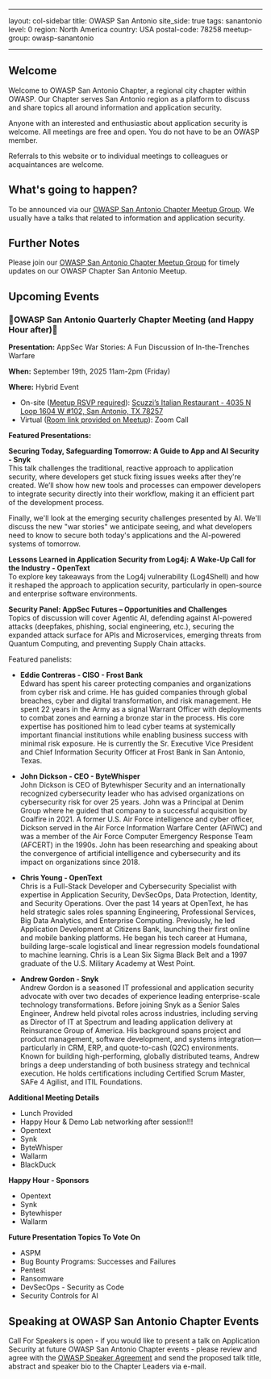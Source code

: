 
---

layout: col-sidebar
title: OWASP San Antonio
site_side: true
tags: sanantonio
level: 0
region: North America
country: USA
postal-code: 78258
meetup-group: owasp-sanantonio

---

## Welcome
Welcome to OWASP San Antonio Chapter, a regional city chapter within OWASP. Our Chapter serves San Antonio region as a platform to discuss and share topics all around information and application security.

Anyone with an interested and enthusiastic about application security is welcome. All meetings are free and open. You do not have to be an OWASP member.

Referrals to this website or to individual meetings to colleagues or acquaintances are welcome.

## What's going to happen?
To be announced via our [OWASP San Antonio Chapter Meetup Group](https://www.meetup.com/owasp-sanantonio/).
We usually have a talks that related to information and application security.

## Further Notes
Please join our [OWASP San Antonio Chapter Meetup Group](https://www.meetup.com/owasp-sanantonio/) for timely updates on our OWASP Chapter San Antonio Meetup.

## Upcoming Events ##
### 🎉OWASP San Antonio Quarterly Chapter Meeting (and Happy Hour after)🎉 ###

**Presentation:** AppSec War Stories: A Fun Discussion of In-the-Trenches Warfare

**When:** September 19th, 2025 11am-2pm (Friday)

**Where:** Hybrid Event
* On-site ([Meetup RSVP required](https://www.meetup.com/owasp-sanantonio/events/310258159/)): <ins>Scuzzi’s Italian Restaurant - 4035 N Loop 1604 W #102, San Antonio, TX 78257</ins>
* Virtual ([Room link provided on Meetup](https://www.meetup.com/owasp-sanantonio/events/310258159/)): Zoom Call

**Featured Presentations:**

**Securing Today, Safeguarding Tomorrow: A Guide to App and AI Security - Snyk**  
This talk challenges the traditional, reactive approach to application security, where developers get stuck fixing issues weeks after they're created. We’ll show how new tools and processes can empower developers to integrate security directly into their workflow, making it an efficient part of the development process.

Finally, we'll look at the emerging security challenges presented by AI. We'll discuss the new "war stories" we anticipate seeing, and what developers need to know to secure both today's applications and the AI-powered systems of tomorrow.

**Lessons Learned in Application Security from Log4j: A Wake-Up Call for the Industry - OpenText**  
To explore key takeaways from the Log4j vulnerability (Log4Shell) and how it reshaped the approach to application security, particularly in open-source and enterprise software environments.

**Security Panel: AppSec Futures – Opportunities and Challenges**  
Topics of discussion will cover Agentic AI, defending against AI-powered attacks (deepfakes, phishing, social engineering, etc.), securing the expanded attack surface for APIs and Microservices, emerging threats from Quantum Computing, and preventing Supply Chain attacks.

Featured panelists:
-   **Eddie Contreras - CISO - Frost Bank**  
Edward has spent his career protecting companies and organizations from cyber risk and crime. He has guided companies through global breaches, cyber and digital transformation, and risk management. He spent 22 years in the Army as a signal Warrant Officer with deployments to combat zones and earning a bronze star in the process. His core expertise has positioned him to lead cyber teams at systemically important financial institutions while enabling business success with minimal risk exposure. He is currently the Sr. Executive Vice President and Chief Information Security Officer at Frost Bank in San Antonio, Texas.

-   **John Dickson - CEO - ByteWhisper**  
John Dickson is CEO of Bytewhisper Security and an internationally recognized cybersecurity leader who has advised organizations on cybersecurity risk for over 25 years. John was a Principal at Denim Group where he guided that company to a successful acquisition by Coalfire in 2021. A former U.S. Air Force intelligence and cyber officer, Dickson served in the Air Force Information Warfare Center (AFIWC) and was a member of the Air Force Computer Emergency Response Team (AFCERT) in the 1990s. John has been researching and speaking about the convergence of artificial intelligence and cybersecurity and its impact on organizations since 2018.

-   **Chris Young - OpenText**  
Chris is a Full-Stack Developer and Cybersecurity Specialist with expertise in Application Security, DevSecOps, Data Protection, Identity, and Security Operations. Over the past 14 years at OpenText, he has held strategic sales roles spanning Engineering, Professional Services, Big Data Analytics, and Enterprise Computing. Previously, he led Application Development at Citizens Bank, launching their first online and mobile banking platforms. He began his tech career at Humana, building large-scale logistical and linear regression models foundational to machine learning. Chris is a Lean Six Sigma Black Belt and a 1997 graduate of the U.S. Military Academy at West Point.

-   **Andrew Gordon - Snyk**  
Andrew Gordon is a seasoned IT professional and application security advocate with over two decades of experience leading enterprise-scale technology transformations. Before joining Snyk as a Senior Sales Engineer, Andrew held pivotal roles across industries, including serving as Director of IT at Spectrum and leading application delivery at Reinsurance Group of America. His background spans project and product management, software development, and systems integration—particularly in CRM, ERP, and quote-to-cash (Q2C) environments. Known for building high-performing, globally distributed teams, Andrew brings a deep understanding of both business strategy and technical execution. He holds certifications including Certified Scrum Master, SAFe 4 Agilist, and ITIL Foundations.

**Additional Meeting Details**
* Lunch Provided
* Happy Hour & Demo Lab networking after session!!!
* Opentext
* Synk
* ByteWhisper
* Wallarm
* BlackDuck

**Happy Hour - Sponsors**
* Opentext 
* Synk
* Bytewhisper
* Wallarm

**Future Presentation Topics To Vote On**
* ASPM
* Bug Bounty Programs: Successes and Failures
* Pentest
* Ransomware
* DevSecOps - Security as Code
* Security Controls for AI

Speaking at OWASP San Antonio Chapter Events
---
Call For Speakers is open - if you would like to present a talk on Application Security at future OWASP San Antonio Chapter events - please review and agree with the [OWASP Speaker Agreement](Speaker_Agreement "wikilink") and send the proposed talk title, abstract and speaker bio to the Chapter Leaders via e-mail.

